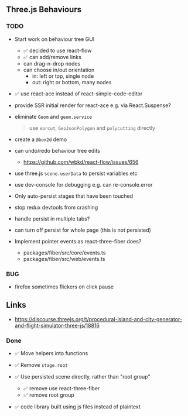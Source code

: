 ## Three.js Behaviours

### TODO

- Start work on behaviour tree GUI
  - ✅ decided to use react-flow
  - ✅ can add/remove links
  - can drag-n-drop nodes
  - can choose in/out orientation
    - in: left or top, single node
    - out: right or bottom, many nodes

- ✅ use react-ace instead of react-simple-code-editor
- provide SSR initial render for react-ace e.g. via React.Suspense?

- eliminate `Geom` and `geom.service`
  > use `earcut`, `GeoJsonPolygon` and `polycutting` directly

- create a `@box2d` demo
- can undo/redo behaviour tree edits
  - https://github.com/wbkd/react-flow/issues/656
- use three.js `scene.userData` to persist variables etc
- use dev-console for debugging e.g. can re-console.error

- Only auto-persist stages that have been touched
- stop redux devtools from crashing
- handle persist in multiple tabs?
- can turn off persist for whole page (this is not persisted)
- Implement pointer events as react-three-fiber does?
  - packages/fiber/src/core/events.ts
  - packages/fiber/src/web/events.ts

### BUG

- firefox sometimes flickers on click pause

## Links

- https://discourse.threejs.org/t/procedural-island-and-city-generator-and-flight-simulator-three-js/18816

### Done

- ✅ Move helpers into functions
- ✅ Remove `stage.root`
- ✅ Use persisted scene directly, rather than "root group"
  - ✅ remove use react-three-fiber
  - ✅ remove root group

- ✅ code library built using js files instead of plaintext
